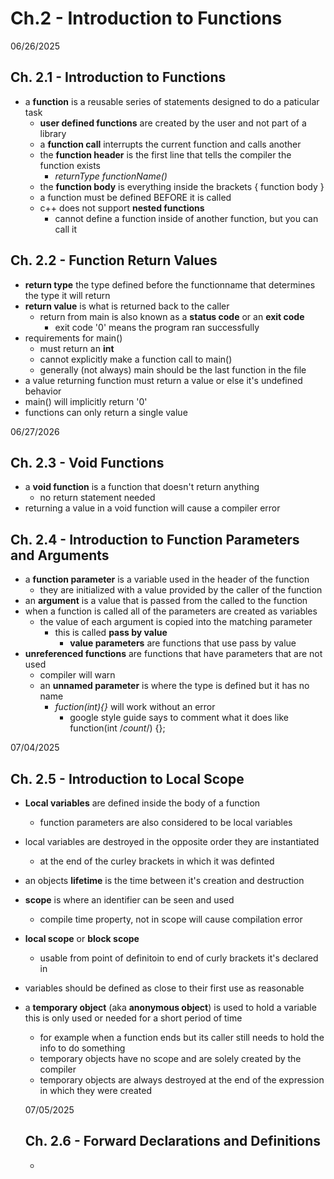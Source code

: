 # Ch.2 - Introduction to Functions


06/26/2025
## Ch. 2.1 - Introduction to Functions
- a **function** is a reusable series of statements designed to do a paticular task
  - **user defined functions** are created by the user and not part of a library
  - a **function call** interrupts the current function and calls another
  - the **function header** is the first line that tells the compiler the function exists
    - *returnType functionName()*
  - the **function body** is everything inside the brackets { function body }
  - a function must be defined BEFORE it is called
  - c++ does not support **nested functions**
    - cannot define a function inside of another function, but you can call it


## Ch. 2.2 - Function Return Values
- **return type** the type defined before the functionname that determines the type it will return
- **return value** is what is returned back to the caller
  - return from main is also known as a **status code** or an **exit code**
    - exit code '0' means the program ran successfully
- requirements for main()
  - must return an **int**
  - cannot explicitly make a function call to main()
  - generally (not always) main should be the last function in the file
- a value returning function must return a value or else it's undefined behavior
- main() will implicitly return '0'
- functions can only return a single value


06/27/2026
## Ch. 2.3 - Void Functions
- a **void function** is a function that doesn't return anything
  - no return statement needed
- returning a value in a void function will cause a compiler error


## Ch. 2.4 - Introduction to Function Parameters and Arguments
- a **function parameter** is a variable used in the header of the function
  - they are initialized with a value provided by the caller of the function
- an **argument** is a value that is passed from the called to the function
- when a function is called all of the parameters are created as variables
  - the value of each argument is copied into the matching parameter
    - this is called **pass by value**
      - **value parameters** are functions that use pass by value
- **unreferenced functions** are functions that have parameters that are not used
  - compiler will warn
  - an **unnamed parameter** is where the type is defined but it has no name
    - *fuction(int){}* will work without an error
      - google style guide says to comment what it does like function(int /*count*/) {};


07/04/2025
## Ch. 2.5 - Introduction to Local Scope
- **Local variables** are defined inside the body of a function
  - function parameters are also considered to be local variables
- local variables are destroyed in the opposite order they are instantiated
  - at the end of the curley brackets in which it was definted
- an objects **lifetime** is the time between it's creation and destruction
- **scope** is where an identifier can be seen and used
  - compile time property, not in scope will cause compilation error
- **local scope** or **block scope**
  - usable from point of definitoin to end of curly brackets it's declared in
- variables should be defined as close to their first use as reasonable
- a **temporary object** (aka **anonymous object**) is used to hold a variable this is only used
  or needed for a short period of time
  - for example when a function ends but its caller still needs to hold the info to do something
  - temporary objects have no scope and are solely created by the compiler
  - temporary objects are always destroyed at the end of the expression in which they were created


  07/05/2025
  ## Ch. 2.6 - Forward Declarations and Definitions
  - 
